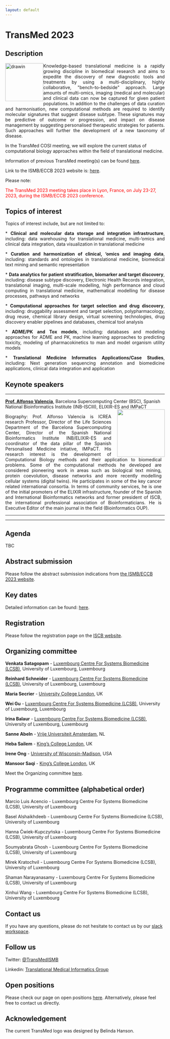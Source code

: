 ```yaml
---
layout: default
---
```


# TransMed 2023

## Description

<img src="pics/transmed_logo.jpg" alt="drawin" style="float: left" width="120"/> 

<p style="text-align: justify;"> Knowledge-based translational medicine is a rapidly growing discipline in biomedical research and aims to expedite the discovery of new diagnostic tools and treatments by using a multi-disciplinary, highly collaborative, "bench-to-bedside" approach. Large amounts of multi-omics, imaging (medical and molecular) and clinical data can now be captured for given patient populations. In addition to the challenges of data curation and harmonisation, new computational methods are required to identify molecular signatures that suggest disease subtype. These signatures may be predictive of outcome or progression, and impact on disease management by suggesting personalised therapeutic strategies for patients. Such approaches will further the development of a new taxonomy of disease.</p>

In the TransMed COSI meeting, we will explore the current status of computational biology approaches within the field of translational medicine. 

Information of previous TransMed meeting(s) can be found [here](https://transmed.github.io/TransMed_history).

Link to the ISMB/ECCB 2023 website is: [here](https://www.iscb.org/ismbeccb2023).

Please note:

<span style="color:red">The TransMed 2023 meeting takes place in Lyon, France, on July 23-27, 2023, during the ISMB/ECCB 2023 conference. </span>

## Topics of interest

Topics of interest include, but are not limited to:

<p style="text-align: justify;">
 * <b>Clinical and molecular data storage and integration infrastructure</b>, including: data warehousing for translational medicine, multi-‘omics and clinical data integration, data visualization in translational medicine </p>

<p style="text-align: justify;">
  * <b>Curation and harmonization of clinical, ‘omics and imaging data</b>, including: standards and ontologies in translational medicine, biomedical text mining and semantic representation
</p>
<p style="text-align: justify;">
  * <b>Data analytics for patient stratification, biomarker and target discovery</b>, including: disease subtype discovery, Electronic Health Records integration, translational imaging, multi-scale modelling, high performance and cloud computing in translational medicine, mathematical modelling for disease processes, pathways and networks
</p>
<p style="text-align: justify;">
  * <b>Computational approaches for target selection and drug discovery</b>, including: druggability assessment and target selection, polypharmacology, drug reuse, chemical library design, virtual screening technologies, drug discovery enabler pipelines and databases, chemical tool analysis
</p>
<p style="text-align: justify;">
  * <b>ADME/PK and Tox models</b>, including: databases and modeling approaches for ADME and PK, machine learning approaches to predicting toxicity, modeling of pharmacokinetics to man and model organism utility models
</p>
<p style="text-align: justify;">
 * <b>Translational Medicine Informatics Applications/Case Studies</b>, including: Next generation sequencing annotation and biomedicine applications, clinical data integration and application
</p>

## Keynote speakers

<hr />
  
**[Prof. Alfonso Valencia](https://www.bsc.es/discover-bsc/organisation/scientific-structure/computational-biology)**, Barcelona Supercomputing Center (BSC),  Spanish National Bioinformatics Institute (INB-ISCIII), ELIXIR-ES and IMPaCT
<img align="right" src="../pics/keynote2023/AlfonsoValencia.jpg" width="150" style="padding-left:16px"/>

<p style="text-align: justify; padding-right:10px;">  
Biography: Prof. Alfonso Valencia is ICREA research Professor, Director of the Life Sciences Department of the Barcelona Supercomputing Center, Director of the Spanish National Bioinformatics Institute INB/ELIXIR-ES and coordinator of the data pillar of the Spanish Personalised Medicine intiative, IMPaCT. His research interest is the development of Computational Biology methods and their application to biomedical problems. Some of the computational methods he developed are considered pioneering work in areas such as biological text mining, protein coevolution, disease networks and more recently modelling cellular systems (digital twins). He participates in some of the key cancer related international consortia. In terms of community services, he is one of the initial promoters of the ELIXIR infrastructure, founder of the Spanish and International Bioinformatics networks and former president of ISCB, the international professional association of Bioinformaticians. He is Executive Editor of the main journal in the field (Bioinformatics OUP). 
</p>

<hr />
	


<hr />
	

## Agenda

TBC

## Abstract submission

<!-- Authors are invited to submit abstracts (1 page) for presentations and posters by <span style="color:red">May 6, 2021</span>. Acceptance notification will be sent out by <span style="color:blue">May 27, 2021</span>. The deadline for late poster submission is June 3, 2021, with acceptance notification on June 10, 2021. 

For proceedings submission, the deadline is <span style="color:blue">January 28, 2021</span>.

Please use the EasyChair submission system [here](https://easychair.org/conferences/?conf=ismbeccb2021abstracts). 

Please note: Participants are encouraged to use the [FAIRDOMHub](https://fairdomhub.org/) platform to create and maintain pages for projects that should be presented during the TransMed 2023.-->

Please follow the abstract submission indications from [the ISMB/ECCB 2023 website](https://www.iscb.org/ismbeccb2023-submissions/abstracts#about).

## Key dates


Detailed information can be found: [here](https://www.iscb.org/ismbeccb2023-dates).

## Registration
Please follow the registration page on the [ISCB website](https://www.iscb.org/ismbeccb2023-register).

## Organizing committee

**Venkata Satagopam** - [Luxembourg Centre For Systems Biomedicine (LCSB)](http://wwwfr.uni.lu/lcsb), University of Luxembourg, Luxembourg

**Reinhard Schneider** - [Luxembourg Centre For Systems Biomedicine (LCSB)](http://wwwfr.uni.lu/lcsb), University of Luxembourg, Luxembourg

**Maria Secrier** - [University College London](https://www.ucl.ac.uk/), UK

**Wei Gu** - [Luxembourg Centre For Systems Biomedicine (LCSB)](http://wwwfr.uni.lu/lcsb), University of Luxembourg, Luxembourg

**Irina Balaur** - [Luxembourg Centre For Systems Biomedicine (LCSB)](http://wwwfr.uni.lu/lcsb), University of Luxembourg, Luxembourg

**Sanne Abeln** - [Vrije Universiteit Amsterdam](https://research.vu.nl/), NL

**Heba Sailem** - [King’s College London](https://www.hebasailem.com), UK

**Irene Ong** - [University of Wisconsin-Madison](https://www.wisc.edu/), USA

**Mansoor Saqi** - [King’s College London](https://www.kcl.ac.uk/), UK

Meet the Organizing committee [here](https://transmed.github.io/team/).

## Programme committee (alphabetical order)

Marcio Luis Acencio -  Luxembourg Centre For Systems Biomedicine (LCSB), University of Luxembourg  

Basel Alshaikhdeeb -  Luxembourg Centre For Systems Biomedicine (LCSB), University of Luxembourg  

Hanna Ćwiek-Kupczyńska - Luxembourg Centre For Systems Biomedicine (LCSB), University of Luxembourg

Soumyabrata Ghosh -  Luxembourg Centre For Systems Biomedicine (LCSB), University of Luxembourg  

Mirek Kratochvil -  Luxembourg Centre For Systems Biomedicine (LCSB), University of Luxembourg  

Shaman Narayanasamy -  Luxembourg Centre For Systems Biomedicine (LCSB), University of Luxembourg  

Xinhui  Wang -  Luxembourg Centre For Systems Biomedicine (LCSB), University of Luxembourg  


## Contact us

If you have any questions, please do not hesitate to contact us by our [slack workspace](https://ismbtransmedcosi.slack.com).

## Follow us

Twitter: [@TransMedISMB](https://twitter.com/TransMedISMB)

Linkedin: [Translational Medical Informatics Group](https://www.linkedin.com/groups/8478286)

## Open positions

Please check our page on open positions [here](https://transmed.github.io/open-positions/). Alternatively, please feel free to contact us directly.

## Acknowledgement

The current TransMed logo was designed by Belinda Hanson.

